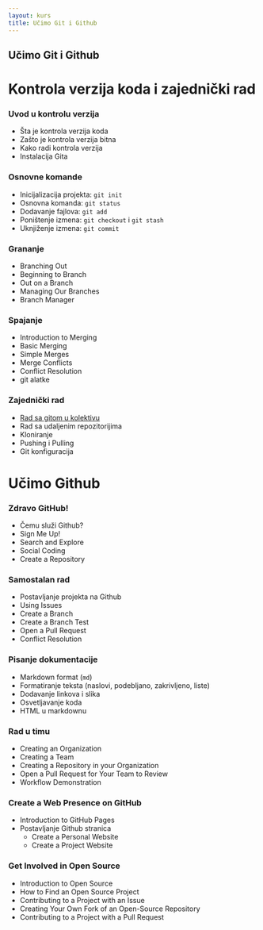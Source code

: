 ```yaml
---
layout: kurs
title: Učimo Git i Github
---
```


## Učimo Git i Github
# Kontrola verzija koda i zajednički rad

### Uvod u kontrolu verzija
  - Šta je kontrola verzija koda
  - Zašto je kontrola verzija bitna
  - Kako radi kontrola verzija
  - Instalacija Gita

### Osnovne komande
  - Inicijalizacija projekta: `git init`
  - Osnovna komanda: `git status`
  - Dodavanje fajlova: `git add`
  - Poništenje izmena: `git checkout` i `git stash`
  - Uknjiženje izmena: `git commit`

### Grananje
  - Branching Out
  - Beginning to Branch
  - Out on a Branch
  - Managing Our Branches
  - Branch Manager

### Spajanje
  - Introduction to Merging
  - Basic Merging
  - Simple Merges
  - Merge Conflicts
  - Conflict Resolution
  - git alatke

### Zajednički rad
  - [Rad sa gitom u kolektivu](/rad-sa-gitom)
  - Rad sa udaljenim repozitorijima
  - Kloniranje
  - Pushing i Pulling
  - Git konfiguracija

# Učimo Github

### Zdravo GitHub!
  - Čemu služi Github?
  - Sign Me Up!
  - Search and Explore
  - Social Coding
  - Create a Repository

### Samostalan rad
  - Postavljanje projekta na Github
  - Using Issues
  - Create a Branch
  - Create a Branch Test
  - Open a Pull Request
  - Conflict Resolution

### Pisanje dokumentacije
  - Markdown format (`md`)
  - Formatiranje teksta (naslovi, podebljano, zakrivljeno, liste)
  - Dodavanje linkova i slika
  - Osvetljavanje koda
  - HTML u markdownu

### Rad u timu
  - Creating an Organization
  - Creating a Team
  - Creating a Repository in your Organization
  - Open a Pull Request for Your Team to Review
  - Workflow Demonstration

### Create a Web Presence on GitHub
  - Introduction to GitHub Pages
  - Postavljanje Github stranica
    - Create a Personal Website
    - Create a Project Website

### Get Involved in Open Source
  - Introduction to Open Source
  - How to Find an Open Source Project
  - Contributing to a Project with an Issue
  - Creating Your Own Fork of an Open-Source Repository
  - Contributing to a Project with a Pull Request
